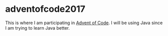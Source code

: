 # adventofcode2017

This is where I am participating in [Advent of Code](http://adventofcode.com).
I will be using Java since I am trying to learn Java better.
